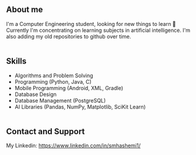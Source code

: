 ## About me
I'm a Computer Engineering student, looking for new things to learn 🌱
Currently I'm concentrating on learning subjects in artificial intelligence.
I'm also adding my old repositories to github over time.
<br/><br/>

## Skills
- Algorithms and Problem Solving
- Programming (Python, Java, C)
- Mobile Programming (Android, XML, Gradle)
- Database Design
- Database Management (PostgreSQL)
- AI Libraries (Pandas, NumPy, Matplotlib, SciKit Learn)
<br/><br/>

## Contact and Support
My Linkedin:
https://www.linkedin.com/in/smhashemi1/

<!-- ## Welcome to GitHub Pages

You can use the [editor on GitHub](https://github.com/smhash78/my-github-page/edit/gh-pages/index.md) to maintain and preview the content for your website in Markdown files.

Whenever you commit to this repository, GitHub Pages will run [Jekyll](https://jekyllrb.com/) to rebuild the pages in your site, from the content in your Markdown files.

### Markdown

Markdown is a lightweight and easy-to-use syntax for styling your writing. It includes conventions for

```markdown
Syntax highlighted code block

# Header 1
## Header 2
### Header 3

- Bulleted
- List

1. Numbered
2. List

**Bold** and _Italic_ and `Code` text

[Link](url) and ![Image](src)
```

For more details see [GitHub Flavored Markdown](https://guides.github.com/features/mastering-markdown/).

### Jekyll Themes

Your Pages site will use the layout and styles from the Jekyll theme you have selected in your [repository settings](https://github.com/smhash78/my-github-page/settings/pages). The name of this theme is saved in the Jekyll `_config.yml` configuration file.

### Support or Contact

Having trouble with Pages? Check out our [documentation](https://docs.github.com/categories/github-pages-basics/) or [contact support](https://support.github.com/contact) and we’ll help you sort it out. -->
